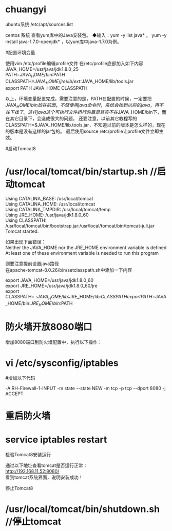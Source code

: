 # chuangyi
ubuntu系统
/etc/apt/sources.list



centos 系统
查看yum库中的Java安装包。
◆输入：yum -y list java* 。
yum -y install java-1.7.0-openjdk* ，以yum库中java-1.7.0为例。 

#配置环境变量


使用vim /etc/profile编辑profile文件
在/etc/profile底部加入如下内容   
JAVA_HOME=/usr/java/jdk1.8.0_25    
PATH=$JAVA_HOME/bin:$PATH   
CLASSPATH=$JAVA_HOME/jre/lib/ext:$JAVA_HOME/lib/tools.jar    
export PATH JAVA_HOME CLASSPATH   

以上，环境变量配置完成。需要注意的是，PATH在配置的时候，一定要把$JAVA_HOME/bin放在前面，不然使用java命令时，系统会找到以前的java，再不往下找了。这样java这个可执行文件运行的目录其实不在$JAVA_HOME/bin下，而在其它目录下，会造成很大的问题。
还要注意，以前其它教程写的CLASSPATH=$JAVA_HOME/lib.tools.jar，不知道以前的版本是怎么样的，现在的版本是没有这样的jar包的。
最后使用source /etc/profile让profile文件立即生效。

#启动Tomcat8
 	
# /usr/local/tomcat/bin/startup.sh //启动tomcat  

Using CATALINA_BASE:   /usr/local/tomcat     
Using CATALINA_HOME:   /usr/local/tomcat      
Using CATALINA_TMPDIR: /usr/local/tomcat/temp      
Using JRE_HOME:        /usr/java/jdk1.8.0_60        
Using CLASSPATH:       /usr/local/tomcat/bin/bootstrap.jar:/usr/local/tomcat/bin/tomcat-juli.jar       
Tomcat started.   
 
如果出现下面错误：   
Neither the JAVA_HOME nor the JRE_HOME environment variable is defined     
At least one of these environment variable is needed to run this program  
 
则要注意提前设置java路径   
在apache-tomcat-8.0.26/bin/setclasspath.sh中添加一下内容    
 	
export JAVA_HOME=/usr/java/jdk1.8.0_60       
export JRE_HOME=/usr/java/jdk1.8.0_60/jre        
export CLASSPATH=.:$JAVA_HOME/lib:$JRE_HOME/lib:$CLASSPATH        
export PATH=$JAVA_HOME/bin:$JRE_HOME/bin:$PATH   
 
# 防火墙开放8080端口   
  
增加8080端口到防火墙配置中，执行以下操作：        
 	
# vi /etc/sysconfig/iptables    
   
#增加以下代码        
 	
-A RH-Firewall-1-INPUT -m state --state NEW -m tcp -p tcp --dport 8080 -j ACCEPT      
 
# 重启防火墙   
 	
# service iptables restart    
 
检验Tomcat8安装运行    
 
通过以下地址查看tomcat是否运行正常：       
http://192.168.11.52:8080/        
看到tomcat系统界面，说明安装成功！
 
停止Tomcat8    
  
 	
#  /usr/local/tomcat/bin/shutdown.sh   //停止tomcat   

